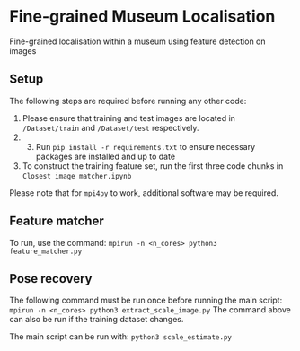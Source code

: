# Fine-grained Museum Localisation
 Fine-grained localisation within a museum using feature detection on images

## Setup
The following steps are required before running any other code:

1. Please ensure that training and test images are located in `/Dataset/train` and `/Dataset/test` respectively.
2. 3. Run `pip install -r requirements.txt` to ensure necessary packages are installed and up to date
3. To construct the training feature set, run the first three code chunks in `Closest image matcher.ipynb`

Please note that for `mpi4py` to work, additional software may be required.

## Feature matcher
To run, use the command:
`mpirun -n <n_cores> python3 feature_matcher.py`

## Pose recovery
The following command must be run once before running the main script:
`mpirun -n <n_cores> python3 extract_scale_image.py`
The command above can also be run if the training dataset changes.

The main script can be run with:
`python3 scale_estimate.py`
